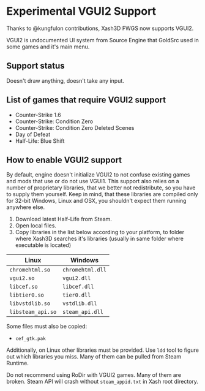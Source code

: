 # Experimental VGUI2 Support

Thanks to @kungfulon contributions, Xash3D FWGS now supports VGUI2.

VGUI2 is undocumented UI system from Source Engine that GoldSrc used in some games and it's main menu.

## Support status

Doesn't draw anything, doesn't take any input.

## List of games that require VGUI2 support

- Counter-Strike 1.6
- Counter-Strike: Condition Zero
- Counter-Strike: Condition Zero Deleted Scenes
- Day of Defeat
- Half-Life: Blue Shift

## How to enable VGUI2 support

By default, engine doesn't initialize VGUI2 to not confuse existing games and mods that use or do not use VGUI1. This support also relies on a number of proprietary libraries, that we better not redistribute, so you have to supply them yourself. Keep in mind, that these libraries are compiled only for 32-bit Windows, Linux and OSX, you shouldn't expect them running anywhere else.

1. Download latest Half-Life from Steam.
2. Open local files.
3. Copy libraries in the list below according to your platform, to folder where Xash3D searches it's libraries (usually in same folder where executable is located)

| Linux    | Windows
| -------- | --------
| `chromehtml.so` | `chromehtml.dll`
| `vgui2.so` | `vgui2.dll`
| `libcef.so` | `libcef.dll`
| `libtier0.so` | `tier0.dll`
| `libvstdlib.so` | `vstdlib.dll`
| `libsteam_api.so` | `steam_api.dll`

Some files must also be copied:
- `cef_gtk.pak`

Additionally, on Linux other libraries must be provided. Use `ldd` tool to figure out which libraries you miss. Many of them can be pulled from Steam Runtime.

Do not recommend using RoDir with VGUI2 games. Many of them are broken. Steam API will crash without `steam_appid.txt` in Xash root directory.
